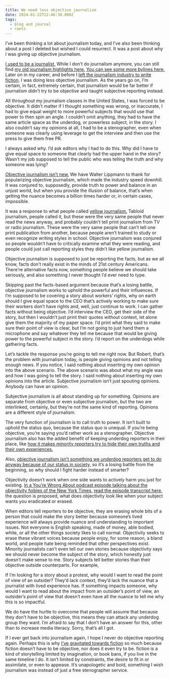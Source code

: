 ```yaml
---
title: We need less objective journalism
date: 2024-01-22T22:46:38.000Z
tags:
  - blog and journal
  - rants
---
```


I’ve been thinking a lot about journalism today, and I’ve also been thinking about a post I deleted but wished I could resurrect. It was a post about why I was giving up objective journalism.

[I used to be a journalist.](https://muckrack.com/weirdwriter/) While I don’t do journalism anymore, you can still find [my old journalism highlights here.](https://muckrack.com/weirdwriter/portfolio) [You can see some more bylines here.](https://muckrack.com/weirdwriter/articles) Later on in my career, and before I [left the journalism industry to write fiction,](/writings) I was doing less objective journalism. As the years go on, I’m certain, in fact, extremely certain, that journalism would be far better if journalism didn’t try to be objective and taught subjective reporting instead.

All throughout my journalism classes in the United States, I was forced to be objective. It didn’t matter if I thought something was wrong, or inaccurate, I had to give equal weight to more powerful subjects that would use that power to then spin an angle. I couldn’t omit anything, they had to have the same article space as the underdog, or powerless subject, in the story. I also couldn’t say my opinions at all, I had to be a stenographer, even when someone was clearly using leverage to get the interview and then use the press to give them free PR.

I always asked why. I’d ask editors why I had to do this. Why did I have to give equal space to someone that clearly had the upper hand in the story? Wasn’t my job supposed to tell the public who was telling the truth and why someone was lying?

[Objective journalism isn’t new.](https://en.wikipedia.org/wiki/Journalistic_objectivity) We have Walter Lippmann to thank for popularizing objective journalism, which made the industry speed downhill. It was conjured to, supposedly, provide truth to power and balance in an unjust world, but when you provide the illusion of balance, that’s when getting the nuance becomes a billion times harder or, in certain cases, impossible.

It was a response to what people called [yellow journalism.](https://en.wikipedia.org/wiki/Yellow_journalism) Tabloid journalism, people called it, but these were the very same people that never read the news anyway, and probably couldn’t tell print journalism from TV or radio journalism. These were the very same people that can’t tell one print publication from another, because people aren’t trained to study or even recognize writing styles in school. Objective journalism was conjured so people wouldn’t have to critically examine what they were reading, and people could just call reporting styles they didn’t like yellow journalism.

Objective journalism is supposed to just be reporting the facts, but as we all know, facts don’t really exist in the minds of 21st century Americans. There’re alternative facts now, something people believe we should take seriously, and also something I never thought I’d ever need to type.

Skipping past the facts-based argument because that’s a losing battle, objective journalism works to uphold the powerful and their influences. If I’m supposed to be covering a story about workers’ rights, why on earth should I give equal space to the CEO that’s actively working to make sure their workers don’t have rights and, well, just continue to work. I can gather facts without being objective. I’d interview the CEO, get their side of the story, but then I wouldn’t just print their quotes without context, let alone give them the majority of my paper space. I’d print what they said to make sure their point of view is clear, but I’m not going to just hand them a microphone and say whatever they tell me because that would be giving power to the powerful subject in the story. I’d report on the underdogs while gathering facts.

Let’s tackle the response you’re going to tell me right now. But Robert, that’s the problem with journalism today, is people giving opinions and not telling enough news. If you notice, I said nothing about inserting my own opinion into the above scenario. The above scenario was about what my angle was and how I was going to tell the story. I said nothing about inserting my own opinions into the article. Subjective journalism isn’t just spouting opinions. Anybody can have an opinion.

Subjective journalism is all about standing up for something. Opinions are separate from objective or even subjective journalism, but the two are interlinked, certainly, but they’re not the same kind of reporting. Opinions are a different style of journalism.

The very function of journalism is to call truth to power. It isn’t built to uphold the status quo, because the status quo is unequal. If you’re being objective, you’re saying you’d rather work as a stenographer. Objective journalism also has the added benefit of keeping underdog reporters in their place, like [how it makes minority reporters try to hide their own truths and their own experiences.](https://one.npr.org/?sharedMediaId=488418480%3A488467665)

Also, [objective journalism isn’t something we underdog reporters get to do anyway because of our status in society,](https://thewalrus.ca/objectivity-is-a-privilege-afforded-to-white-journalists/) so it’s a losing battle from the beginning, so why should I fight harder instead of smarter?

Objectivity doesn’t work when one side wants to actively harm you just for existing. [In a You’re Wrong About podcast episode talking about the objectivity foibles of the New York Times,](https://podcastaddict.com/you-re-wrong-about/episode/157733969) [read the episode transcript here,](https://docs.google.com/document/d/12atUPtWOPhQgG4KWjk4G81I51_06cxRXuO-xWcRIf1Q/edit?usp=sharing) the question is proposed, what does objectivity look like when your subject wants you eradicated or erased.

When editors tell reporters to be objective, they are erasing whole bits of a person that could make the story better because someone’s lived experience will always provide nuance and understanding to important issues. Not everyone is English speaking, made of money, able bodied, white, or all the other things society likes to call normal. Objectivity seeks to erase these vibrant voices because people enjoy, for some reason, a bland world, and people hate being reminded that other perspectives exist. Minority journalists can’t even tell our own stories because objectivity says we should never become the subject of the story, which honestly just doesn’t make sense to me. Story subjects tell better stories than their objective outside counterparts. For example,

If I’m looking for a story about a protest, why would I want to read the point of view of an outsider? They’d lack context, they’d lack the nuance that a journalist with lived experience has. If something impacts someone, why would I want to read about the impact from an outsider’s point of view, an outsider’s point of view that doesn’t even have all the nuance to tell me why this is so impactful.

We do have the hurtle to overcome that people will assume that because they don’t have to be objective, this means they can attack any underdog group they want. I’m afraid to say that I don’t have an answer for this, other than to increase media literacy. Sorry, that’s all I got.

If I ever get back into journalism again, I hope I never do objective reporting again. Perhaps this is why [I’ve gravitated towards fiction](/writings) so much because fiction doesn’t have to be objective, nor does it even try to be. fiction is a kind of storytelling limited by imagination, or book bans, if you live in the same timeline I do. It isn’t limited by constraints, the desire to fit in or assimilate, or even to appease. It’s unapologetic and bold, something I wish journalism was instead of just a free stenographer service.
